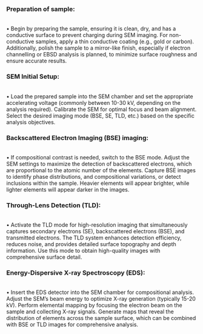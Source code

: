 ### Preparation of sample:
<br>
•	Begin by preparing the sample, ensuring it is clean, dry, and has a conductive surface to prevent charging during SEM imaging. For non-conductive samples, apply a thin conductive coating (e.g., gold or carbon). Additionally, polish the sample to a mirror-like finish, especially if electron channelling or EBSD analysis is planned, to minimize surface roughness and ensure accurate results.
<br>

### SEM Initial Setup:
<br>
•	Load the prepared sample into the SEM chamber and set the appropriate accelerating voltage (commonly between 10-30 kV, depending on the analysis required). Calibrate the SEM for optimal focus and beam alignment. Select the desired imaging mode (BSE, SE, TLD, etc.) based on the specific analysis objectives.
<br>

### Backscattered Electron Imaging (BSE) imaging:
<br>
•	If compositional contrast is needed, switch to the BSE mode. Adjust the SEM settings to maximize the detection of backscattered electrons, which are proportional to the atomic number of the elements. Capture BSE images to identify phase distributions, and compositional variations, or detect inclusions within the sample. Heavier elements will appear brighter, while lighter elements will appear darker in the images.
<br>

### Through-Lens Detection (TLD):
<br>
•	Activate the TLD mode for high-resolution imaging that simultaneously captures secondary electrons (SE), backscattered electrons (BSE), and transmitted electrons. The TLD system enhances detection efficiency, reduces noise, and provides detailed surface topography and depth information. Use this mode to obtain high-quality images with comprehensive surface detail.
<br>

### Energy-Dispersive X-ray Spectroscopy (EDS):
<br>
•	Insert the EDS detector into the SEM chamber for compositional analysis. Adjust the SEM’s beam energy to optimize X-ray generation (typically 15-20 kV). Perform elemental mapping by focusing the electron beam on the sample and collecting X-ray signals. Generate maps that reveal the distribution of elements across the sample surface, which can be combined with BSE or TLD images for comprehensive analysis.
